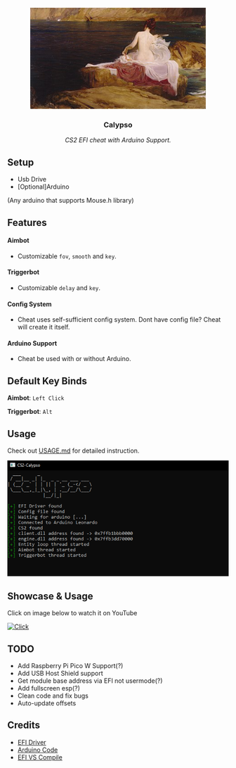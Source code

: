 <p align="center">
    <img src=".github/images/calypso.jpg" alt="Calypso" width="400" />
    <h3 align="center">Calypso</h3>
    <p align="center"><i>CS2 EFI cheat with Arduino Support.</i></p>
</p>

## Setup
- Usb Drive
- [Optional]Arduino

(Any arduino that supports Mouse.h library)

## Features
#### Aimbot
- Customizable `fov`, `smooth` and `key`.
#### Triggerbot
- Customizable `delay` and `key`.
#### Config System
- Cheat uses self-sufficient config system. Dont have config file? Cheat will create it itself.
#### Arduino Support
- Cheat be used with or without Arduino.

## Default Key Binds

 **Aimbot**: `Left Click`
 
 **Triggerbot**: `Alt`

## Usage

Check out [USAGE.md](.github/docs/USAGE.md) for detailed instruction.

<img src=".github/images/calypso_cli.png" alt="Calypso CLI" width="600"/>


## Showcase & Usage
Click on image below to watch it on YouTube

[![Click](https://i3.ytimg.com/vi/_rVH9mMZ--A/hqdefault.jpg)](https://www.youtube.com/watch?v=_rVH9mMZ--A)


## TODO
+ Add Raspberry Pi Pico W Support(?)
+ Add USB Host Shield support
+ Get module base address via EFI not usermode(?)
+ Add fullscreen esp(?)
+ Clean code and fix bugs
+ Auto-update offsets

## Credits
+ [EFI Driver](https://github.com/TheCruZ/EFI_Driver_Access)
+ [Arduino Code](https://github.com/backpack-0x1337/CyberAim-Valorant/)
+ [EFI VS Compile](https://github.com/pbatard/gnu-efi/)
